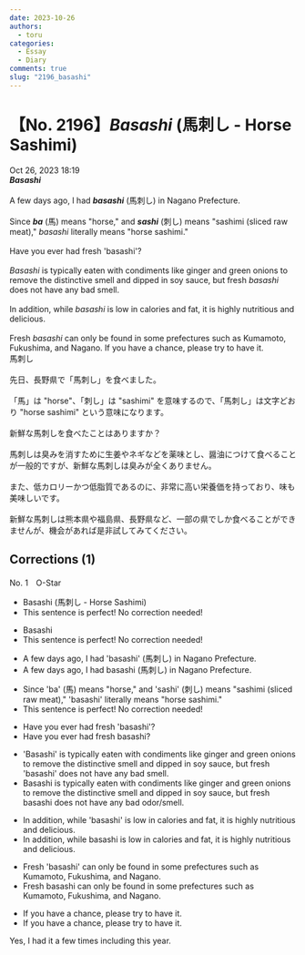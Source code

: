 ```yaml
---
date: 2023-10-26
authors:
  - toru
categories:
  - Essay
  - Diary
comments: true
slug: "2196_basashi"
---
```


# 【No. 2196】<strong><em>Basashi</strong></em> (馬刺し - Horse Sashimi)
<div class="date">Oct 26, 2023 18:19</div>
<div id="post"><div id="body_show_ori">
<strong><em>Basashi</strong></em><br/><br/>A few days ago, I had <strong><em>basashi</em></strong> (馬刺し) in Nagano Prefecture.<br/><br/>Since <strong><em>ba</em></strong> (馬) means "horse," and <strong><em>sashi</em></strong> (刺し) means "sashimi (sliced raw meat)," <em>basashi</em> literally means "horse sashimi."<br/><br/>Have you ever had fresh 'basashi'?<br/><br/><em>Basashi</em> is typically eaten with condiments like ginger and green onions to remove the distinctive smell and dipped in soy sauce, but fresh <em>basashi</em> does not have any bad smell.<br/><br/>In addition, while <em>basashi</em> is low in calories and fat, it is highly nutritious and delicious.<br/><br/>Fresh <em>basashi</em> can only be found in some prefectures such as Kumamoto, Fukushima, and Nagano. If you have a chance, please try to have it.
</div></div>

<!-- more -->

<div id="post_ja"><div id="body_show_mo">
馬刺し<br/><br/>先日、長野県で「馬刺し」を食べました。<br/><br/>「馬」は "horse"、「刺し」は "sashimi" を意味するので、「馬刺し」は文字どおり "horse sashimi" という意味になります。<br/><br/>新鮮な馬刺しを食べたことはありますか？<br/><br/>馬刺しは臭みを消すために生姜やネギなどを薬味とし、醤油につけて食べることが一般的ですが、新鮮な馬刺しは臭みが全くありません。<br/><br/>また、低カロリーかつ低脂質であるのに、非常に高い栄養価を持っており、味も美味しいです。<br/><br/>新鮮な馬刺しは熊本県や福島県、長野県など、一部の県でしか食べることができませんが、機会があれば是非試してみてください。
</div></div>

## Corrections (1)
<div id="block"><div class="first_name"> No. 1　<span class="just_name">O-Star</span></div><div id="block2">
<ul class="correction_field">
<li class="incorrect">Basashi (馬刺し - Horse Sashimi)</li>
<li class="corrected perfect">This sentence is perfect! No correction needed!</li>
</ul>
<ul class="correction_field">
<li class="incorrect">Basashi</li>
<li class="corrected perfect">This sentence is perfect! No correction needed!</li>
</ul>
<ul class="correction_field">
<li class="incorrect">A few days ago, I had 'basashi' (馬刺し) in Nagano Prefecture.</li>
<li class="corrected correct">
A few days ago, I had <span class="f_bold">basashi </span>(馬刺し) in Nagano Prefecture.
</li>
</ul>
<ul class="correction_field">
<li class="incorrect">Since 'ba' (馬) means "horse," and 'sashi' (刺し) means "sashimi (sliced raw meat)," 'basashi' literally means "horse sashimi."</li>
<li class="corrected perfect">This sentence is perfect! No correction needed!</li>
</ul>
<ul class="correction_field">
<li class="incorrect">Have you ever had fresh 'basashi'?</li>
<li class="corrected correct">
Have you ever had fresh<span class="f_bold"> basashi?</span>
</li>
</ul>
<ul class="correction_field">
<li class="incorrect">'Basashi' is typically eaten with condiments like ginger and green onions to remove the distinctive smell and dipped in soy sauce, but fresh 'basashi' does not have any bad smell.</li>
<li class="corrected correct">
<span class="f_bold">Basashi </span>is typically eaten with condiments like ginger and green onions to remove the distinctive smell and dipped in soy sauce, but fresh <span class="f_bold">basashi </span>does not have any bad <span class="f_blue">odor/smell</span>.
</li>
</ul>
<ul class="correction_field">
<li class="incorrect">In addition, while 'basashi' is low in calories and fat, it is highly nutritious and delicious.</li>
<li class="corrected correct">
In addition, while<span class="f_bold"> basashi</span> is low in calories and fat, it is highly nutritious and delicious.
</li>
</ul>
<ul class="correction_field">
<li class="incorrect">Fresh 'basashi' can only be found in some prefectures such as Kumamoto, Fukushima, and Nagano.</li>
<li class="corrected correct">
Fresh <span class="f_bold">basashi </span>can only be found in some prefectures such as Kumamoto, Fukushima, and Nagano.
</li>
</ul>
<ul class="correction_field">
<li class="incorrect">If you have a chance, please try to have it.</li>
<li class="corrected correct">
If you have a chance, please try <span class="sline"><span class="f_red">to have</span></span> it.
</li>
</ul>
<p class="comment_small">
 Yes, I had it  a few times including this year.
</p>

</div></div>
